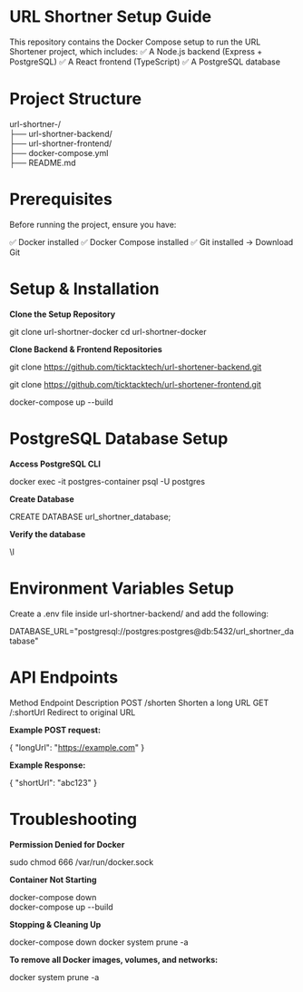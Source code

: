 # URL Shortner Setup Guide

This repository contains the Docker Compose setup to run the URL Shortener project, which includes:
✅ A Node.js backend (Express + PostgreSQL)
✅ A React frontend (TypeScript)
✅ A PostgreSQL database

# Project Structure

url-shortner-/  
  ├── url-shortner-backend/    
  ├── url-shortner-frontend/   
  ├── docker-compose.yml  
  ├── README.md               

# Prerequisites

Before running the project, ensure you have:

✅ Docker installed
✅ Docker Compose installed
✅ Git installed → Download Git

# Setup & Installation

**Clone the Setup Repository**

git clone <this-repo-url> url-shortner-docker
cd url-shortner-docker

**Clone Backend & Frontend Repositories**

git clone https://github.com/ticktacktech/url-shortener-backend.git

git clone https://github.com/ticktacktech/url-shortener-frontend.git

docker-compose up --build

# PostgreSQL Database Setup

**Access PostgreSQL CLI**

docker exec -it postgres-container psql -U postgres

**Create Database**

CREATE DATABASE url_shortner_database;

**Verify the database**

\l

#  Environment Variables Setup
 
Create a .env file inside url-shortner-backend/ and add the following:

DATABASE_URL="postgresql://postgres:postgres@db:5432/url_shortner_database"


#  API Endpoints


Method	Endpoint	Description
POST	/shorten	Shorten a long URL
GET	/:shortUrl	Redirect to original URL

**Example POST request:**

{
  "longUrl": "https://example.com"
}

**Example Response:**

{
  "shortUrl": "abc123"
}


#  Troubleshooting

**Permission Denied for Docker**

sudo chmod 666 /var/run/docker.sock

**Container Not Starting**

docker-compose down  
docker-compose up --build

**Stopping & Cleaning Up**

docker-compose down
docker system prune -a

**To remove all Docker images, volumes, and networks:**

docker system prune -a
